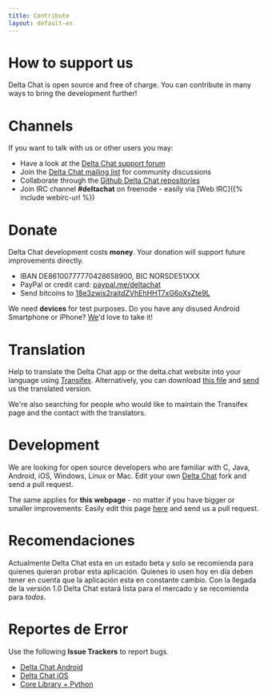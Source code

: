 ```yaml
---
title: Contribute
layout: default-es
---
```




<!-- GENERATED FILE -- DO NOT EDIT -->



# How to support us

Delta Chat is open source and free of charge. You can contribute in many ways to bring the development further!


# Channels

If you want to talk with us or other users you may:

- Have a look at the [Delta Chat support forum](https://support.delta.chat)
- Join the [Delta Chat mailing list](https://lists.codespeak.net/postorius/lists/delta.codespeak.net/) for community discussions
- Collaborate through the [Github Delta Chat repositories](https://github.com/deltachat/)
- Join IRC channel **#deltachat** on freenode - easily via [Web IRC]({% include webirc-url %})


# Donate

Delta Chat development costs **money**. Your donation will support future improvements directly.

- IBAN DE86100777770428658900, BIC NORSDE51XXX
- PayPal or credit card: [paypal.me/deltachat](https://paypal.me/deltachat/20)
- Send bitcoins to [18e3zwis2raitdZVhEhHHT7xG6oXsZte9L](bitcoin:18e3zwis2raitdZVhEhHHT7xG6oXsZte9L)

We need **devices** for test purposes. Do you have any disused Android Smartphone or iPhone?
[We](imprint)'d love to take it!

# Translation

Help to translate the Delta Chat app or the delta.chat website into your language using
[Transifex](https://www.transifex.com/delta-chat/public/).
Alternatively, you can download [this file](https://raw.githubusercontent.com/deltachat/deltachat-android/master/MessengerProj/src/main/res/values/strings.xml) and [send](imprint) us the translated version.

We're also searching for people who would like to maintain the Transifex page and the contact with the translators.


# Development

We are looking for open source developers who are familiar with C, Java, Android, iOS, Windows, Linux or Mac.
Edit your own [Delta Chat](https://github.com/deltachat/) fork and send a pull request.

The same applies for **this webpage** - no matter if you have bigger or smaller improvements: Easily edit this page [here](https://github.com/deltachat/deltachat-pages) and send us a pull request.

# Recomendaciones

Actualmente Delta Chat esta en un estado beta y solo se recomienda para quienes quieran probar esta aplicación. Quienes lo usen hoy en día deben tener en cuenta que la aplicación esta en constante cambio. Con la llegada de la versión 1.0 Delta Chat estará lista para el mercado y se recomienda para _todos_.


# Reportes de Error

Use the following **Issue Trackers** to report bugs.

- [Delta Chat Android](https://github.com/deltachat/deltachat-android/issues)
- [Delta Chat iOS](https://github.com/deltachat/deltachat-ios/issues)
- [Core Library + Python](https://github.com/deltachat/deltachat-core/issues)



